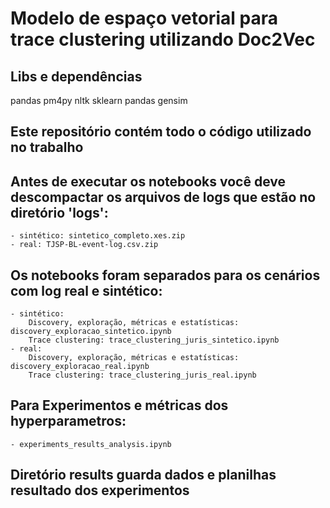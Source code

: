 # Modelo de espaço vetorial para trace clustering utilizando Doc2Vec

## Libs e dependências
pandas
pm4py
nltk
sklearn
pandas
gensim

## Este repositório contém todo o código utilizado no trabalho 
## Antes de executar os notebooks você deve descompactar os arquivos de logs que estão no diretório 'logs':
    - sintético: sintetico_completo.xes.zip
    - real: TJSP-BL-event-log.csv.zip


## Os notebooks foram separados para os cenários com log real e sintético:
    - sintético: 
        Discovery, exploração, métricas e estatísticas: discovery_exploracao_sintetico.ipynb 
        Trace clustering: trace_clustering_juris_sintetico.ipynb
    - real: 
        Discovery, exploração, métricas e estatísticas: discovery_exploracao_real.ipynb 
        Trace clustering: trace_clustering_juris_real.ipynb


## Para Experimentos e métricas dos hyperparametros:
    - experiments_results_analysis.ipynb

## Diretório results guarda dados e planilhas resultado dos experimentos
